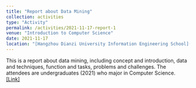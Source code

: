 ```yaml
---
title: "Report about Data Mining"
collection: activities
type: "Activity"
permalink: /activities/2021-11-17-report-1
venue: "Introduction to Computer Science"
date: 2021-11-17
location: "[Hangzhou Dianzi University Information Engineering School](http://www.hziee.edu.cn/index.php?c=Index&a=index&web=english)"
---
```


This is a report about data mining, including concept and introduction, data and techniques, function and tasks, problems and challenges.
The attendees are undergraduates (2021) who major in Computer Science.
[[Link]](http://www.hziee.edu.cn/index.php?c=index&a=news_detail&id=10372&web=jsj)
